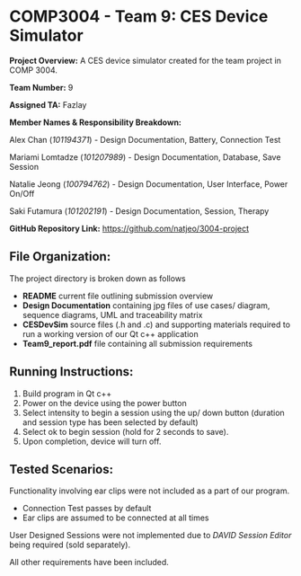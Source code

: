 # COMP3004 - Team 9: CES Device Simulator
**Project Overview:** A CES device simulator created for the team project in COMP 3004.

**Team Number:** 9

**Assigned TA:** Fazlay

**Member Names & Responsibility Breakdown:** 

Alex Chan  (*101194371*) - Design Documentation, Battery, Connection Test

Mariami Lomtadze (*101207989*) - Design Documentation, Database, Save Session

Natalie Jeong (*100794762*) - Design Documentation, User Interface, Power On/Off

Saki Futamura (*101202191*) - Design Documentation, Session, Therapy

**GitHub Repository Link:** https://github.com/natjeo/3004-project

## File Organization:

The project directory is broken down as follows

- **README** current file outlining submission overview
- **Design Documentation** containing jpg files of use cases/ diagram, sequence diagrams, UML and traceability matrix
- **CESDevSim** source files (.h and .c) and supporting materials required to run a working version of our Qt c++ application
- **Team9_report.pdf** file containing all submission requirements 

## Running Instructions:

1. Build program in Qt c++
2. Power on the device using the power button
3. Select intensity to begin a session using the up/ down button (duration and session type has been selected by default)
4. Select ok to begin session (hold for 2 seconds to save).
5. Upon completion, device will turn off.

## Tested Scenarios:

Functionality involving ear clips were not included as a part of our program.

- Connection Test passes by default
- Ear clips are assumed to be connected at all times

User Designed Sessions were not implemented due to *DAVID Session Editor* being required (sold separately).

All other requirements have been included.
